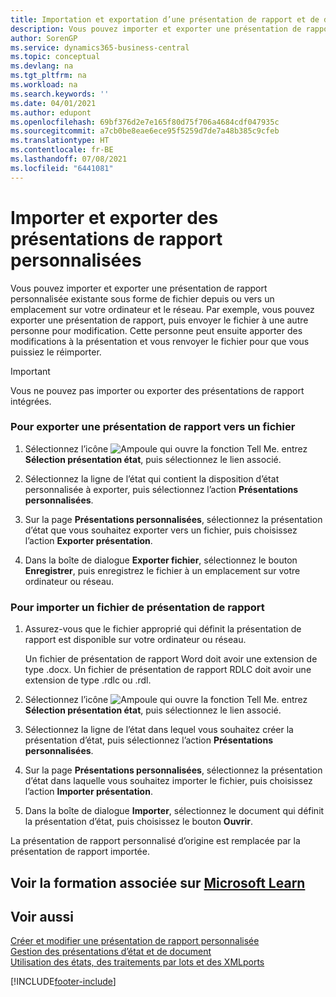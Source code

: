 ```yaml
---
title: Importation et exportation d’une présentation de rapport et de document | Microsoft Docs
description: Vous pouvez importer et exporter une présentation de rapport personnalisée existante sous forme de fichier depuis ou vers un emplacement sur votre ordinateur et le réseau.
author: SorenGP
ms.service: dynamics365-business-central
ms.topic: conceptual
ms.devlang: na
ms.tgt_pltfrm: na
ms.workload: na
ms.search.keywords: ''
ms.date: 04/01/2021
ms.author: edupont
ms.openlocfilehash: 69bf376d2e7e165f80d75f706a4684cdf047935c
ms.sourcegitcommit: a7cb0be8eae6ece95f5259d7de7a48b385c9cfeb
ms.translationtype: HT
ms.contentlocale: fr-BE
ms.lasthandoff: 07/08/2021
ms.locfileid: "6441081"
---
```

# <a name="import-and-export-custom-report-layouts"></a>Importer et exporter des présentations de rapport personnalisées
Vous pouvez importer et exporter une présentation de rapport personnalisée existante sous forme de fichier depuis ou vers un emplacement sur votre ordinateur et le réseau. Par exemple, vous pouvez exporter une présentation de rapport, puis envoyer le fichier à une autre personne pour modification. Cette personne peut ensuite apporter des modifications à la présentation et vous renvoyer le fichier pour que vous puissiez le réimporter.  

> [!IMPORTANT]  
>  Vous ne pouvez pas importer ou exporter des présentations de rapport intégrées.  

### <a name="to-export-a-report-layout-to-a-file"></a>Pour exporter une présentation de rapport vers un fichier  

1.  Sélectionnez l’icône ![Ampoule qui ouvre la fonction Tell Me.](media/ui-search/search_small.png "Dites-moi ce que vous voulez faire") entrez **Sélection présentation état**, puis sélectionnez le lien associé.  

2.  Sélectionnez la ligne de l’état qui contient la disposition d’état personnalisée à exporter, puis sélectionnez l’action **Présentations personnalisées**.  

3.  Sur la page **Présentations personnalisées**, sélectionnez la présentation d’état que vous souhaitez exporter vers un fichier, puis choisissez l’action **Exporter présentation**.  

4.  Dans la boîte de dialogue **Exporter fichier**, sélectionnez le bouton **Enregistrer**, puis enregistrez le fichier à un emplacement sur votre ordinateur ou réseau.  

### <a name="to-import-a-report-layout-file"></a>Pour importer un fichier de présentation de rapport  

1.  Assurez-vous que le fichier approprié qui définit la présentation de rapport est disponible sur votre ordinateur ou réseau.  

     Un fichier de présentation de rapport Word doit avoir une extension de type .docx. Un fichier de présentation de rapport RDLC doit avoir une extension de type .rdlc ou .rdl.  

2.  Sélectionnez l’icône ![Ampoule qui ouvre la fonction Tell Me.](media/ui-search/search_small.png "Dites-moi ce que vous voulez faire") entrez **Sélection présentation état**, puis sélectionnez le lien associé.  

3.  Sélectionnez la ligne de l’état dans lequel vous souhaitez créer la présentation d’état, puis sélectionnez l’action **Présentations personnalisées**.  

4.  Sur la page **Présentations personnalisées**, sélectionnez la présentation d’état dans laquelle vous souhaitez importer le fichier, puis choisissez l’action **Importer présentation**.  

5.  Dans la boîte de dialogue **Importer**, sélectionnez le document qui définit la présentation d’état, puis choisissez le bouton **Ouvrir**.  

 La présentation de rapport personnalisé d’origine est remplacée par la présentation de rapport importée.  

## <a name="see-related-training-at-microsoft-learn"></a>Voir la formation associée sur [Microsoft Learn](/learn/modules/change-documents-dynamics-365-business-central/index)

## <a name="see-also"></a>Voir aussi  
 [Créer et modifier une présentation de rapport personnalisée](ui-how-create-custom-report-layout.md)   
 [Gestion des présentations d’état et de document](ui-manage-report-layouts.md)  
 [Utilisation des états, des traitements par lots et des XMLports](ui-work-report.md)    


[!INCLUDE[footer-include](includes/footer-banner.md)]